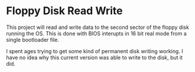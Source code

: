# Floppy Disk Read Write
This project will read and write data to the second sector of the floppy disk running the OS.
This is done with BIOS interupts in 16 bit real mode from a single bootloader file.

I spent ages trying to get some kind of permanent disk writing working.
I have no idea why this current version was able to write to the disk, but it did.
